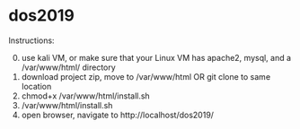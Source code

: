 # dos2019

Instructions:

0. use kali VM, or make sure that your Linux VM has apache2, mysql, and a /var/www/html/ directory
1. download project zip, move to /var/www/html OR git clone to same location
2. chmod+x /var/www/html/install.sh
3. /var/www/html/install.sh
3. open browser, navigate to http://localhost/dos2019/
